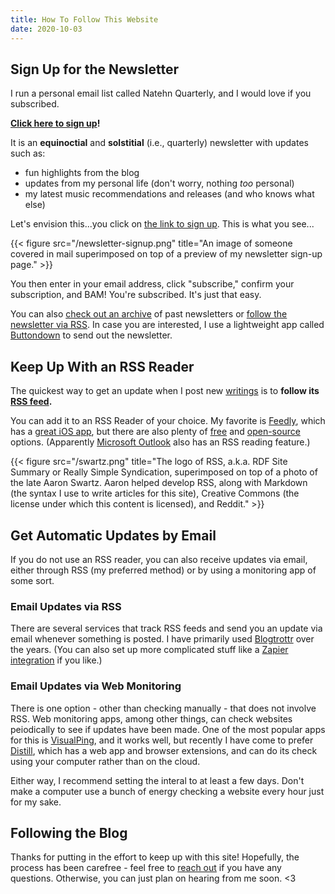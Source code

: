 ```yaml
---
title: How To Follow This Website
date: 2020-10-03
---
```


## Sign Up for the Newsletter

I run a personal email list called Natehn Quarterly, and I would love if you subscribed. 

**[Click here to sign up](https://buttondown.email/natehn)!**

It is an **equinoctial** and **solstitial** (i.e., quarterly)  newsletter with updates such as:

- fun highlights from the blog
- updates from my personal life (don't worry, nothing *too* personal)
- my latest music recommendations and releases
(and who knows what else)

Let's envision this...you click on [the link to sign up](https://buttondown.email/natehn). This is what you see...

{{< figure src="/newsletter-signup.png" title="An image of someone covered in mail superimposed on top of a preview of my newsletter sign-up page." >}}

You then enter in your email address, click "subscribe," confirm your subscription, and BAM! You're subscribed. It's just that easy.

You can also [check out an archive](https://buttondown.email/natehn/archive) of past newsletters or [follow the newsletter via RSS](https://buttondown.email/natehn/rss). In case you are interested, I use a lightweight app called [Buttondown](https://buttondown.email/) to send out the newsletter.

## Keep Up With an RSS Reader

The quickest way to get an update when I post new [writings](https://natehn.com/posts) is to **follow its [RSS feed](https://natehn.com/index.xml).** 

You can add it to an RSS Reader of your choice. My favorite is [Feedly](https://feedly.com/), which has a [great iOS app](https://apps.apple.com/us/app/feedly-smart-news-reader/id396069556), but there are also plenty of [free](https://alternativeto.net/software/feedly/?license=free) and [open-source](https://alternativeto.net/software/feedly/?license=opensource) options. (Apparently [Microsoft Outlook](https://support.microsoft.com/en-us/office/subscribe-to-an-rss-feed-73c6e717-7815-4594-98e5-81fa369e951c) also has an RSS reading feature.)

{{< figure src="/swartz.png" title="The logo of RSS, a.k.a. RDF Site Summary or Really Simple Syndication, superimposed on top of a photo of the late Aaron Swartz. Aaron helped develop RSS, along with Markdown (the syntax I use to write articles for this site), Creative Commons (the license under which this content is licensed), and Reddit." >}}

## Get Automatic Updates by Email

If you do not use an RSS reader, you can also receive updates via email, either through RSS (my preferred method) or by using a monitoring app of some sort.

### Email Updates via RSS

There are several services that track RSS feeds and send you an update via email whenever something is posted. I have primarily used [Blogtrottr](https://blogtrottr.com/) over the years. (You can also set up more complicated stuff like a [Zapier integration](https://zapier.com/apps/gmail/integrations/rss/9216/get-gmail-emails-for-new-rss-feed-entries) if you like.)

### Email Updates via Web Monitoring

There is one option - other than checking manually - that does not involve RSS. Web monitoring apps, among other things, can check websites peiodically to see if updates have been made. One of the most popular apps for this is [VisualPing](https://visualping.io/), and it works well, but recently I have come to prefer [Distill](https://distill.io/), which has a web app and browser extensions, and can do its check using your computer rather than on the cloud. 

Either way, I recommend setting the interal to at least a few days. Don't make a computer use a bunch of energy checking a website every hour just for my sake.

## Following the Blog

Thanks for putting in the effort to keep up with this site! Hopefully, the process has been carefree - feel free to [reach out](mailto:nathan@omg.lol) if you have any questions. Otherwise, you can just plan on hearing from me soon. <3
